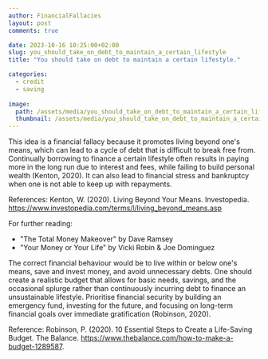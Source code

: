 ```yaml
---
author: FinancialFallacies
layout: post
comments: true

date: 2023-10-16 10:25:00+02:00  
slug: you_should_take_on_debt_to_maintain_a_certain_lifestyle
title: "You should take on debt to maintain a certain lifestyle."

categories:
  - credit
  - saving
  
image:
  path: /assets/media/you_should_take_on_debt_to_maintain_a_certain_lifestyle.jpg
  thumbnail: /assets/media/you_should_take_on_debt_to_maintain_a_certain_lifestyle.jpg
---
```


This idea is a financial fallacy because it promotes living beyond one's means, which can lead to a cycle of debt that is difficult to break free from. Continually borrowing to finance a certain lifestyle often results in paying more in the long run due to interest and fees, while failing to build personal wealth (Kenton, 2020). It can also lead to financial stress and bankruptcy when one is not able to keep up with repayments.

References:
Kenton, W. (2020). Living Beyond Your Means. Investopedia. https://www.investopedia.com/terms/l/living_beyond_means.asp

For further reading:
- "The Total Money Makeover" by Dave Ramsey
- "Your Money or Your Life" by Vicki Robin & Joe Dominguez

The correct financial behaviour would be to live within or below one's means, save and invest money, and avoid unnecessary debts. One should create a realistic budget that allows for basic needs, savings, and the occasional splurge rather than continuously incurring debt to finance an unsustainable lifestyle. Prioritise financial security by building an emergency fund, investing for the future, and focusing on long-term financial goals over immediate gratification (Robinson, 2020).

Reference:
Robinson, P. (2020). 10 Essential Steps to Create a Life-Saving Budget. The Balance. https://www.thebalance.com/how-to-make-a-budget-1289587.
